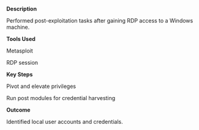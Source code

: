 **Description**

Performed post-exploitation tasks after gaining RDP access to a Windows machine.

**Tools Used**

Metasploit

RDP session

**Key Steps**

Pivot and elevate privileges

Run post modules for credential harvesting

**Outcome**

Identified local user accounts and credentials.
